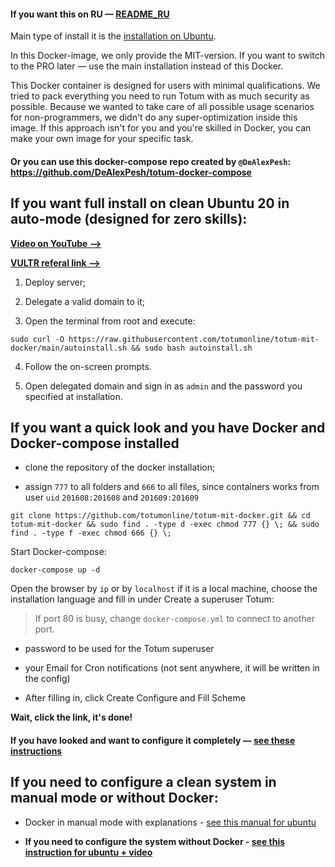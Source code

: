 #### If you want this on RU — [README_RU](https://github.com/totumonline/totum-mit-docker/blob/main/README_RU.md)

Main type of install it is the [installation on Ubuntu](https://github.com/totumonline/totum-mit).

In this Docker-image, we only provide the MIT-version. If you want to switch to the PRO later — use the main installation instead of this Docker.

This Docker container is designed for users with minimal qualifications. We tried to pack everything you need to run Totum with as much security as possible. Because we wanted to take care of all possible usage scenarios for non-programmers, we didn't do any super-optimization inside this image. If this approach isn't for you and you're skilled in Docker, you can make your own image for your specific task.

#### Or you can use this docker-compose repo created by `@DeAlexPesh`: https://github.com/DeAlexPesh/totum-docker-compose

## If you want full install on clean Ubuntu 20 in auto-mode (designed for zero skills):

**[Video on YouTube —>](https://www.youtube.com/watch?v=ZztzQ53kMQQ)**

**[VULTR referal link —>](https://www.vultr.com/?ref=9084282)**

1. Deploy server;

2. Delegate a valid domain to it;

3. Open the terminal from root and execute:

```
sudo curl -O https://raw.githubusercontent.com/totumonline/totum-mit-docker/main/autoinstall.sh && sudo bash autoinstall.sh
```

4. Follow the on-screen prompts.

5. Open delegated domain and sign in as `admin` and the password you specified at installation.


## If you want a quick look and you have Docker and Docker-compose installed

- clone the repository of the docker installation;

- assign `777` to all folders and `666` to all files, since containers works from user `uid` `201608:201608` and `201609:201609`

```
git clone https://github.com/totumonline/totum-mit-docker.git && cd totum-mit-docker && sudo find . -type d -exec chmod 777 {} \; && sudo find . -type f -exec chmod 666 {} \;
```


Start Docker-compose:

```
docker-compose up -d
```

Open the browser by `ip` or by `localhost` if it is a local machine, choose the installation language and fill in under Create a superuser Totum:

> If port 80 is busy, change `docker-compose.yml` to connect to another port.

- password to be used for the Totum superuser

- your Email for Cron notifications (not sent anywhere, it will be written in the config)

- After filling in, click Create Configure and Fill Scheme

**Wait, click the link, it's done!**



#### If you have looked and want to configure it completely — [see these instructions](https://github.com/totumonline/totum-mit-docker/blob/main/IF_YOU_ALREADY_HAVE_DOCKER.md)



## If you need to configure a clean system in manual mode or without Docker: 

- Docker in manual mode with explanations - [see this manual for ubuntu](https://github.com/totumonline/totum-mit-docker/blob/main/FULL_CONFIG_ON_CLEAR_UBUNTU.md)

- **If you need to configure the system without Docker - [see this instruction for ubuntu + video](https://docs.totum.online/ubuntu)**

